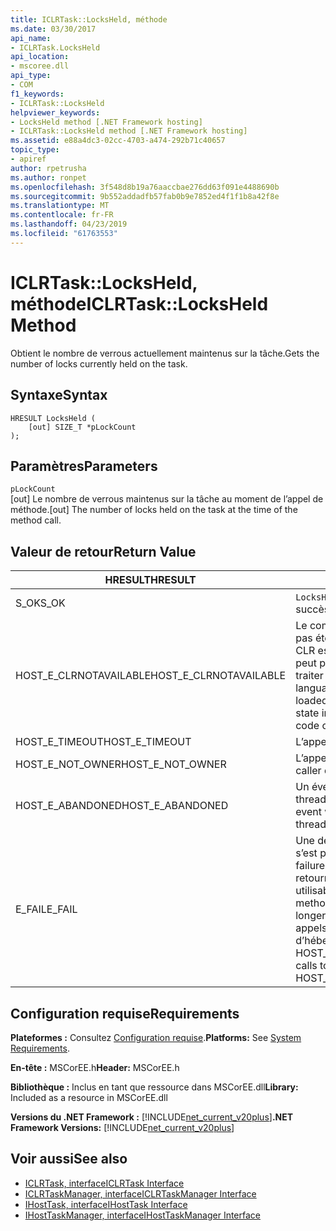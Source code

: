 ```yaml
---
title: ICLRTask::LocksHeld, méthode
ms.date: 03/30/2017
api_name:
- ICLRTask.LocksHeld
api_location:
- mscoree.dll
api_type:
- COM
f1_keywords:
- ICLRTask::LocksHeld
helpviewer_keywords:
- LocksHeld method [.NET Framework hosting]
- ICLRTask::LocksHeld method [.NET Framework hosting]
ms.assetid: e88a4dc3-02cc-4703-a474-292b71c40657
topic_type:
- apiref
author: rpetrusha
ms.author: ronpet
ms.openlocfilehash: 3f548d8b19a76aaccbae276dd63f091e4488690b
ms.sourcegitcommit: 9b552addadfb57fab0b9e7852ed4f1f1b8a42f8e
ms.translationtype: MT
ms.contentlocale: fr-FR
ms.lasthandoff: 04/23/2019
ms.locfileid: "61763553"
---
```

# <a name="iclrtasklocksheld-method"></a><span data-ttu-id="f14a6-102">ICLRTask::LocksHeld, méthode</span><span class="sxs-lookup"><span data-stu-id="f14a6-102">ICLRTask::LocksHeld Method</span></span>
<span data-ttu-id="f14a6-103">Obtient le nombre de verrous actuellement maintenus sur la tâche.</span><span class="sxs-lookup"><span data-stu-id="f14a6-103">Gets the number of locks currently held on the task.</span></span>  
  
## <a name="syntax"></a><span data-ttu-id="f14a6-104">Syntaxe</span><span class="sxs-lookup"><span data-stu-id="f14a6-104">Syntax</span></span>  
  
```  
HRESULT LocksHeld (  
    [out] SIZE_T *pLockCount  
);  
```  
  
## <a name="parameters"></a><span data-ttu-id="f14a6-105">Paramètres</span><span class="sxs-lookup"><span data-stu-id="f14a6-105">Parameters</span></span>  
 `pLockCount`  
 <span data-ttu-id="f14a6-106">[out] Le nombre de verrous maintenus sur la tâche au moment de l’appel de méthode.</span><span class="sxs-lookup"><span data-stu-id="f14a6-106">[out] The number of locks held on the task at the time of the method call.</span></span>  
  
## <a name="return-value"></a><span data-ttu-id="f14a6-107">Valeur de retour</span><span class="sxs-lookup"><span data-stu-id="f14a6-107">Return Value</span></span>  
  
|<span data-ttu-id="f14a6-108">HRESULT</span><span class="sxs-lookup"><span data-stu-id="f14a6-108">HRESULT</span></span>|<span data-ttu-id="f14a6-109">Description</span><span class="sxs-lookup"><span data-stu-id="f14a6-109">Description</span></span>|  
|-------------|-----------------|  
|<span data-ttu-id="f14a6-110">S_OK</span><span class="sxs-lookup"><span data-stu-id="f14a6-110">S_OK</span></span>|<span data-ttu-id="f14a6-111">`LocksHeld` retourné avec succès.</span><span class="sxs-lookup"><span data-stu-id="f14a6-111">`LocksHeld` returned successfully.</span></span>|  
|<span data-ttu-id="f14a6-112">HOST_E_CLRNOTAVAILABLE</span><span class="sxs-lookup"><span data-stu-id="f14a6-112">HOST_E_CLRNOTAVAILABLE</span></span>|<span data-ttu-id="f14a6-113">Le common language runtime (CLR) n’a pas été chargé dans un processus ou le CLR est dans un état dans lequel il ne peut pas exécuter le code managé ou traiter l’appel avec succès.</span><span class="sxs-lookup"><span data-stu-id="f14a6-113">The common language runtime (CLR) has not been loaded into a process, or the CLR is in a state in which it cannot run managed code or process the call successfully.</span></span>|  
|<span data-ttu-id="f14a6-114">HOST_E_TIMEOUT</span><span class="sxs-lookup"><span data-stu-id="f14a6-114">HOST_E_TIMEOUT</span></span>|<span data-ttu-id="f14a6-115">L’appel a expiré.</span><span class="sxs-lookup"><span data-stu-id="f14a6-115">The call timed out.</span></span>|  
|<span data-ttu-id="f14a6-116">HOST_E_NOT_OWNER</span><span class="sxs-lookup"><span data-stu-id="f14a6-116">HOST_E_NOT_OWNER</span></span>|<span data-ttu-id="f14a6-117">L’appelant ne possède pas le verrou.</span><span class="sxs-lookup"><span data-stu-id="f14a6-117">The caller does not own the lock.</span></span>|  
|<span data-ttu-id="f14a6-118">HOST_E_ABANDONED</span><span class="sxs-lookup"><span data-stu-id="f14a6-118">HOST_E_ABANDONED</span></span>|<span data-ttu-id="f14a6-119">Un événement a été annulé alors qu’un thread bloqué ou Fibre l’attendait.</span><span class="sxs-lookup"><span data-stu-id="f14a6-119">An event was canceled while a blocked thread or fiber was waiting on it.</span></span>|  
|<span data-ttu-id="f14a6-120">E_FAIL</span><span class="sxs-lookup"><span data-stu-id="f14a6-120">E_FAIL</span></span>|<span data-ttu-id="f14a6-121">Une défaillance catastrophique inconnue s’est produite.</span><span class="sxs-lookup"><span data-stu-id="f14a6-121">An unknown catastrophic failure occurred.</span></span> <span data-ttu-id="f14a6-122">Lorsqu’une méthode retourne E_FAIL, le CLR n’est plus utilisable au sein du processus.</span><span class="sxs-lookup"><span data-stu-id="f14a6-122">When a method returns E_FAIL, the CLR is no longer usable within the process.</span></span> <span data-ttu-id="f14a6-123">Les appels suivants aux méthodes d’hébergement retournent HOST_E_CLRNOTAVAILABLE.</span><span class="sxs-lookup"><span data-stu-id="f14a6-123">Subsequent calls to hosting methods return HOST_E_CLRNOTAVAILABLE.</span></span>|  
  
## <a name="requirements"></a><span data-ttu-id="f14a6-124">Configuration requise</span><span class="sxs-lookup"><span data-stu-id="f14a6-124">Requirements</span></span>  
 <span data-ttu-id="f14a6-125">**Plateformes :** Consultez [Configuration requise](../../../../docs/framework/get-started/system-requirements.md).</span><span class="sxs-lookup"><span data-stu-id="f14a6-125">**Platforms:** See [System Requirements](../../../../docs/framework/get-started/system-requirements.md).</span></span>  
  
 <span data-ttu-id="f14a6-126">**En-tête :** MSCorEE.h</span><span class="sxs-lookup"><span data-stu-id="f14a6-126">**Header:** MSCorEE.h</span></span>  
  
 <span data-ttu-id="f14a6-127">**Bibliothèque :** Inclus en tant que ressource dans MSCorEE.dll</span><span class="sxs-lookup"><span data-stu-id="f14a6-127">**Library:** Included as a resource in MSCorEE.dll</span></span>  
  
 <span data-ttu-id="f14a6-128">**Versions du .NET Framework :** [!INCLUDE[net_current_v20plus](../../../../includes/net-current-v20plus-md.md)]</span><span class="sxs-lookup"><span data-stu-id="f14a6-128">**.NET Framework Versions:** [!INCLUDE[net_current_v20plus](../../../../includes/net-current-v20plus-md.md)]</span></span>  
  
## <a name="see-also"></a><span data-ttu-id="f14a6-129">Voir aussi</span><span class="sxs-lookup"><span data-stu-id="f14a6-129">See also</span></span>

- [<span data-ttu-id="f14a6-130">ICLRTask, interface</span><span class="sxs-lookup"><span data-stu-id="f14a6-130">ICLRTask Interface</span></span>](../../../../docs/framework/unmanaged-api/hosting/iclrtask-interface.md)
- [<span data-ttu-id="f14a6-131">ICLRTaskManager, interface</span><span class="sxs-lookup"><span data-stu-id="f14a6-131">ICLRTaskManager Interface</span></span>](../../../../docs/framework/unmanaged-api/hosting/iclrtaskmanager-interface.md)
- [<span data-ttu-id="f14a6-132">IHostTask, interface</span><span class="sxs-lookup"><span data-stu-id="f14a6-132">IHostTask Interface</span></span>](../../../../docs/framework/unmanaged-api/hosting/ihosttask-interface.md)
- [<span data-ttu-id="f14a6-133">IHostTaskManager, interface</span><span class="sxs-lookup"><span data-stu-id="f14a6-133">IHostTaskManager Interface</span></span>](../../../../docs/framework/unmanaged-api/hosting/ihosttaskmanager-interface.md)
